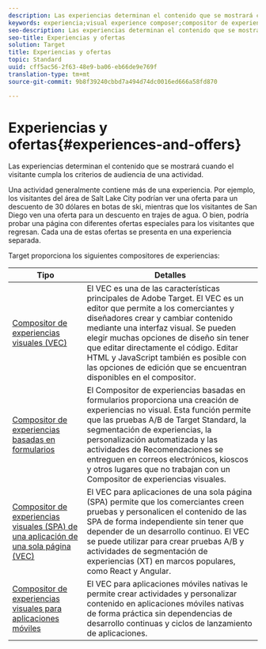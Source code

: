 ```yaml
---
description: Las experiencias determinan el contenido que se mostrará cuando el visitante cumpla los criterios de audiencia de una actividad.
keywords: experiencia;visual experience composer;compositor de experiencias visuales;enhanced experience composer;compositor de experiencias mejorado;compositor de experiencias basadas en formularios;compositor de formularios;compositor visual;compositor de experiencias;contenido mixto;iframe;eliminación de iframes;eliminar iframe;opciones de x-frame;opciones de x frame;origen cruzado;problemas de origen cruzado;flujo de trabajo de autenticación;lista negra de ip;lista blanca de ip
seo-description: Las experiencias determinan el contenido que se mostrará cuando el visitante cumpla los criterios de audiencia de una actividad.
seo-title: Experiencias y ofertas
solution: Target
title: Experiencias y ofertas
topic: Standard
uuid: cff5ac56-2f63-48e9-ba06-eb66de9e769f
translation-type: tm+mt
source-git-commit: 9b8f39240cbbd7a494d74dc0016ed666a58fd870

---
```



# Experiencias y ofertas{#experiences-and-offers}

Las experiencias determinan el contenido que se mostrará cuando el visitante cumpla los criterios de audiencia de una actividad.

Una actividad generalmente contiene más de una experiencia. Por ejemplo, los visitantes del área de Salt Lake City podrían ver una oferta para un descuento de 30 dólares en botas de ski, mientras que los visitantes de San Diego ven una oferta para un descuento en trajes de agua. O bien, podría probar una página con diferentes ofertas especiales para los visitantes que regresan. Cada una de estas ofertas se presenta en una experiencia separada.

Target proporciona los siguientes compositores de experiencias:

| Tipo | Detalles |
| --- | --- |
| [Compositor de experiencias visuales (VEC)](../c-experiences/c-visual-experience-composer/visual-experience-composer.md#concept_CF63320EB8924B2F9BDA3C72256DCE50) | El VEC es una de las características principales de Adobe Target. El VEC es un editor que permite a los comerciantes y diseñadores crear y cambiar contenido mediante una interfaz visual. Se pueden elegir muchas opciones de diseño sin tener que editar directamente el código. Editar HTML y JavaScript también es posible con las opciones de edición que se encuentran disponibles en el compositor. |
| [Compositor de experiencias basadas en formularios](../c-experiences/form-experience-composer.md#task_FAC842A6535045B68B4C1AD3E657E56E) | El Compositor de experiencias basadas en formularios proporciona una creación de experiencias no visual. Esta función permite que las pruebas A/B de Target Standard, la segmentación de experiencias, la personalización automatizada y las actividades de Recomendaciones se entreguen en correos electrónicos, kioscos y otros lugares que no trabajan con un Compositor de experiencias visuales. |
| [Compositor de experiencias visuales (SPA) de una aplicación de una sola página (VEC)](/help/c-experiences/spa-visual-experience-composer.md) | El VEC para aplicaciones de una sola página (SPA) permite que los comerciantes creen pruebas y personalicen el contenido de las SPA de forma independiente sin tener que depender de un desarrollo continuo. El VEC se puede utilizar para crear pruebas A/B y actividades de segmentación de experiencias (XT) en marcos populares, como React y Angular. |
| [Compositor de experiencias visuales para aplicaciones móviles](/help/c-target-mobile-app/c-mobile-visual-experience-composer/mobile-visual-experience-composer.md) | El VEC para aplicaciones móviles nativas le permite crear actividades y personalizar contenido en aplicaciones móviles nativas de forma práctica sin dependencias de desarrollo continuas y ciclos de lanzamiento de aplicaciones. |


